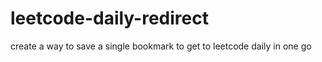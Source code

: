 # leetcode-daily-redirect

create a way to save a single bookmark to get to leetcode daily in one go
